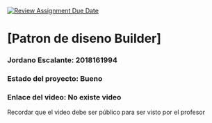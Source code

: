 [![Review Assignment Due Date](https://classroom.github.com/assets/deadline-readme-button-22041afd0340ce965d47ae6ef1cefeee28c7c493a6346c4f15d667ab976d596c.svg)](https://classroom.github.com/a/AKKt0pfV)
# [Patron de diseno Builder]
### Jordano Escalante: 2018161994 


### Estado del proyecto: Bueno
### Enlace del video: No existe video
Recordar que el video debe ser público para ser visto por el profesor
